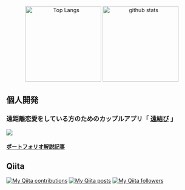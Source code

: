 <p align="center"> 
  <img alt="Top Langs" height="200px" src="https://github-readme-stats-akane-aoki.vercel.app/api?username=akane-aoki&theme=moltack" />
  <img alt="github stats" height="200px" src="https://github-readme-stats-akane-aoki.vercel.app/api/top-langs/?username=akane-aoki&layout=compact&theme=moltack" />
</p>

## 個人開発

### 遠距離恋愛をしている方のためのカップルアプリ「 [遠結び](https://enkyori-enmusubi.com) 」
<a href="https://enkyori-enmusubi.com">
  <img src="https://i.gyazo.com/67a2b6eb4d8aaf79483ade29df914a00.png" />
</a>

#### [ポートフォリオ解説記事](https://qiita.com/akane_zark/items/9e90615b40f4353c4e1a)

## Qiita
[![My Qiita contributions](https://qiita-badge.apiapi.app/s/akane_zark/contributions.svg)](http://qiita.com/akane_zark)
[![My Qiita posts](https://qiita-badge.apiapi.app/s/akane_zark/posts.svg)](http://qiita.com/akane_zark)
[![My Qiita followers](https://qiita-badge.apiapi.app/s/akane_zark/followers.svg)](http://qiita.com/akane_zark)
